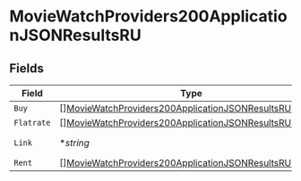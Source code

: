 # MovieWatchProviders200ApplicationJSONResultsRU


## Fields

| Field                                                                                                                                         | Type                                                                                                                                          | Required                                                                                                                                      | Description                                                                                                                                   | Example                                                                                                                                       |
| --------------------------------------------------------------------------------------------------------------------------------------------- | --------------------------------------------------------------------------------------------------------------------------------------------- | --------------------------------------------------------------------------------------------------------------------------------------------- | --------------------------------------------------------------------------------------------------------------------------------------------- | --------------------------------------------------------------------------------------------------------------------------------------------- |
| `Buy`                                                                                                                                         | [][MovieWatchProviders200ApplicationJSONResultsRUBuy](../../models/operations/moviewatchproviders200applicationjsonresultsrubuy.md)           | :heavy_minus_sign:                                                                                                                            | N/A                                                                                                                                           |                                                                                                                                               |
| `Flatrate`                                                                                                                                    | [][MovieWatchProviders200ApplicationJSONResultsRUFlatrate](../../models/operations/moviewatchproviders200applicationjsonresultsruflatrate.md) | :heavy_minus_sign:                                                                                                                            | N/A                                                                                                                                           |                                                                                                                                               |
| `Link`                                                                                                                                        | **string*                                                                                                                                     | :heavy_minus_sign:                                                                                                                            | N/A                                                                                                                                           | https://www.themoviedb.org/movie/550-fight-club/watch?locale=RU                                                                               |
| `Rent`                                                                                                                                        | [][MovieWatchProviders200ApplicationJSONResultsRURent](../../models/operations/moviewatchproviders200applicationjsonresultsrurent.md)         | :heavy_minus_sign:                                                                                                                            | N/A                                                                                                                                           |                                                                                                                                               |